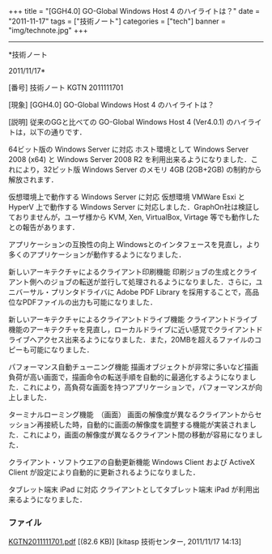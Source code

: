 ﻿+++
title = "[GGH4.0] GO-Global Windows Host 4 のハイライトは？"
date = "2011-11-17"
tags = ["技術ノート"]
categories = ["tech"]
banner = "img/technote.jpg"
+++

-----------------------------------------------------------------------------------------------------------------------------

*技術ノート

2011/11/17*


[番号]
技術ノート KGTN 2011111701

[現象]
[GGH4.0] GO-Global Windows Host 4 のハイライトは？

[説明]
従来のGGと比べての GO-Global Windows Host 4 (Ver4.0.1)
のハイライトは，以下の通りです．

64ビット版の Windows Server に対応
ホスト環境として Windows Server 2008 (x64) と Windows Server 2008 R2
を利用出来るようになりました．これにより，32ビット版 Windows Server
のメモリ 4GB (2GB+2GB) の制約から解放されます．

仮想環境上で動作する Windows Server に対応
仮想環境 VMWare Esxi と HyperV 上で動作する Windows Server
に対応しました．GraphOn社は検証しておりませんが，ユーザ様から KVM, Xen,
VirtualBox, Virtage 等でも動作したとの報告があります．

アプリケーションの互換性の向上
Windowsとのインタフェースを見直し，より多くのアプリケーションが動作するようになりました．

新しいアーキテクチャによるクライアント印刷機能
印刷ジョブの生成とクライアント側へのジョブの転送が並行して処理されるようになりました．さらに，ユニバーサル・プリンタドライバに
Adobe PDF Library
を採用することで，高品位なPDFファイルの出力も可能になりました．

新しいアーキテクチャによるクライアントドライブ機能
クライアントドライブ機能のアーキテクチャを見直し，ローカルドライブに近い感覚でクライアントドライブへアクセス出来るようになりました．また，20MBを超えるファイルのコピーも可能になりました．

パフォーマンス自動チューニング機能
描画オブジェクトが非常に多いなど描画負荷が高い画面で，描画命令の転送手順を自動的に最適化するようになりました．これにより，高負荷な画面を持つアプリケーションで，パフォーマンスが向上しました．

ターミナルローミング機能　（画面）
画面の解像度が異なるクライアントからセッション再接続した時，自動的に画面の解像度を調整する機能が実装されました．これにより，画面の解像度が異なるクライアント間の移動が容易になりました．

クライアント・ソフトウエアの自動更新機能
Windows Client および ActiveX Client
が設定により自動的に更新されるようになりました．

タブレット端末 iPad に対応
クライアントとしてタブレット端末 iPad が利用出来るようになりました．


### ファイル

 
 


[KGTN2011111701.pdf](http://techreport.kitasp.net/attachments/download/707/KGTN2011111701.pdf)
 [(82.6 KB)] [kitasp 技術センター, 2011/11/17
14:13]


 


 

